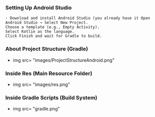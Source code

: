 ### Setting Up Android Studio

    - Download and install Android Studio (you already have it Open Android Studio → Select New Project.
    Choose a template (e.g., Empty Activity).
    Select Kotlin as the language.
    Click Finish and wait for Gradle to build.

### About Project Structure (Gradle)
- img src= "images/ProjectStructureAndroid.png"
### Inside Res (Main Resource Folder)
- img src= "images/res.png"
### Inside Gradle Scripts (Build System)
- img src= "gradle.png"
